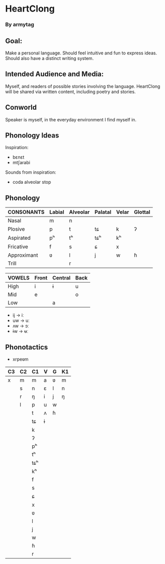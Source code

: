 # HeartClong

### By armytag

## Goal:

Make a personal language.  Should feel intuitive and fun to express ideas.  Should also have a distinct writing system.

## Intended Audience and Media:

Myself, and readers of possible stories involving the language.  HeartClong will be shared via written content, including poetry and stories.

## Conworld

Speaker is myself, in the everyday environment I find myself in.

## Phonology Ideas

Inspiration:
- bɛnɛt
- mtʃarabi

Sounds from inspiration:
- coda alveolar stop

## Phonology

| CONSONANTS  | Labial | Alveolar | Palatal | Velar | Glottal |
|---          |---     |---       |---      |---    |---      |
| Nasal       | m      | n        |         |       |         |
| Plosive     | p      | t        | tɕ      | k     | ʔ       |
| Aspirated   | pʰ     | tʰ       | tɕʰ     | kʰ    |         |
| Fricative   | f      | s        | ɕ       | x     |         |
| Approximant | ʋ      | l        | j       | w     | ɦ       |
| Trill       |        | r        |         |       |         |

| VOWELS | Front | Central | Back |
|---     |---    |---      |---   |
| High   | i     | ɨ       | u    |
| Mid    | e     |         | o    |
| Low    |       | a       |      |

- ij → iː
- uw → uː
- ʌw → ɔː
- ɨw → ʉː

## Phonotactics

- xrpeʋm

| C3 | C2 | C1  | V | G | K1 |
|--- |--- |---  |---|---|--- |
| x  | m  | m   | a | ʋ | m  |
|    | s  | n   | ɛ | l | n  |
|    | r  | ŋ   | i | j | ŋ  |
|    | l  | p   | u | w |    |
|    |    | t   | ʌ | ɦ |    |
|    |    | tɕ  | ɨ |   |    |
|    |    | k   |   |   |    |
|    |    | ʔ   |   |   |    |
|    |    | pʰ  |   |   |    |
|    |    | tʰ  |   |   |    |
|    |    | tɕʰ |   |   |    |
|    |    | kʰ  |   |   |    |
|    |    | f   |   |   |    |
|    |    | s   |   |   |    |
|    |    | ɕ   |   |   |    |
|    |    | x   |   |   |    |
|    |    | ʋ   |   |   |    |
|    |    | l   |   |   |    |
|    |    | j   |   |   |    |
|    |    | w   |   |   |    |
|    |    | ɦ   |   |   |    |
|    |    | r   |   |   |    |
